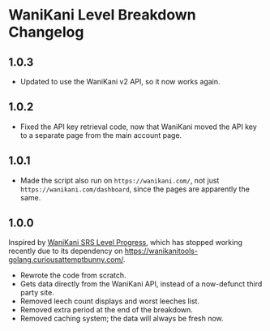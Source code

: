 # WaniKani Level Breakdown Changelog

## 1.0.3

* Updated to use the WaniKani v2 API, so it now works again.

## 1.0.2

* Fixed the API key retrieval code, now that WaniKani moved the API key to a separate page from the main account page.

## 1.0.1

* Made the script also run on `https://wanikani.com/`, not just `https://wanikani.com/dashboard`, since the pages are apparently the same.

## 1.0.0

Inspired by [WaniKani SRS Level Progress](https://greasyfork.org/en/scripts/32344-wanikani-srs-level-progress), which has stopped working recently due to its dependency on https://wanikanitools-golang.curiousattemptbunny.com/.

* Rewrote the code from scratch.
* Gets data directly from the WaniKani API, instead of a now-defunct third party site.
* Removed leech count displays and worst leeches list.
* Removed extra period at the end of the breakdown.
* Removed caching system; the data will always be fresh now.
